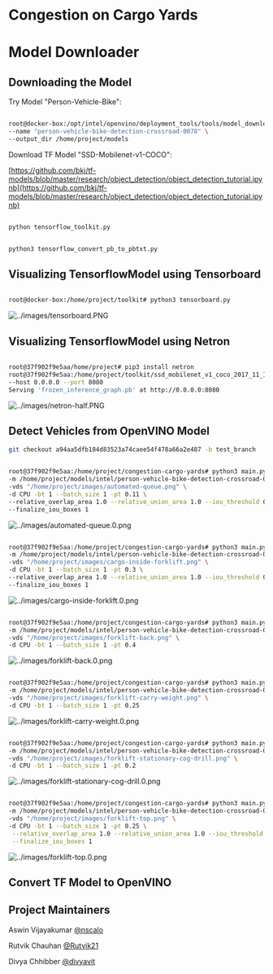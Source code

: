 # Congestion on Cargo Yards



# Model Downloader

## Downloading the Model

Try Model "Person-Vehicle-Bike":

```bash

root@docker-box:/opt/intel/openvino/deployment_tools/tools/model_downloader# python3 downloader.py \
--name "person-vehicle-bike-detection-crossroad-0078" \
--output_dir /home/project/models

```

Download TF Model "SSD-Mobilenet-v1-COCO":

[https://github.com/bkj/tf-models/blob/master/research/object_detection/object_detection_tutorial.ipynb](https://github.com/bkj/tf-models/blob/master/research/object_detection/object_detection_tutorial.ipynb)

```bash

python tensorflow_toolkit.py

```

```bash

python3 tensorflow_convert_pb_to_pbtxt.py

```

## Visualizing TensorflowModel using Tensorboard

```bash

root@docker-box:/home/project/toolkit# python3 tensorboard.py

```

![../images/tensorboard.PNG](../images/tensorboard.PNG)

## Visualizing TensorflowModel using Netron

```bash

root@37f902f9e5aa/home/project# pip3 install netron
root@37f902f9e5aa:/home/project/toolkit/ssd_mobilenet_v1_coco_2017_11_17# netron -b frozen_inference_graph.pb \
--host 0.0.0.0 --port 8080
Serving 'frozen_inference_graph.pb' at http://0.0.0.0:8080

```

![../images/netron-half.PNG](../images/netron-half.PNG)

## Detect Vehicles from OpenVINO Model

```bash
git checkout a94aa5dfb184d83523a74caee54f478a66a2e487 -b test_branch
```

```bash

root@37f902f9e5aa:/home/project/congestion-cargo-yards# python3 main.py \
-m /home/project/models/intel/person-vehicle-bike-detection-crossroad-0078/FP32/person-vehicle-bike-detection-crossroad-0078.xml \
-vds "/home/project/images/automated-queue.png" \
-d CPU -bt 1 --batch_size 1 -pt 0.11 \
--relative_overlap_area 1.0 --relative_union_area 1.0 --iou_threshold 0.1 \
--finalize_iou_boxes 1

```

![../images/automated-queue.0.png](../images/automated-queue.0.png)

<!--
```bash

root@37f902f9e5aa:/home/project/congestion-cargo-yards# python3 main.py -m /home/project/models/intel/person-vehicle-bike-detection-crossroad-yolov3-1020/FP32/person-vehicle-bike-detection-crossroad-yolov3-1020.xml -vds "/home/project/images/automated-queue.png" -d CPU -bt 1 --batch_size 1 -pt 0.11 --prob_threshold 0.05 --iou_threshold 1.0 --yolo 1 --dict_export 1

```

![../images/automated-queue.0.yolo.png](../images/automated-queue.0.yolo.png)

-->

```bash

root@37f902f9e5aa:/home/project/congestion-cargo-yards# python3 main.py \
-m /home/project/models/intel/person-vehicle-bike-detection-crossroad-0078/FP32/person-vehicle-bike-detection-crossroad-0078.xml \
-vds "/home/project/images/cargo-inside-forklift.png" \
-d CPU -bt 1 --batch_size 1 -pt 0.3 \
--relative_overlap_area 1.0 --relative_union_area 1.0 --iou_threshold 0.1 \
--finalize_iou_boxes 1

```

![../images/cargo-inside-forklift.0.png](../images/cargo-inside-forklift.0.png)

```bash

root@37f902f9e5aa:/home/project/congestion-cargo-yards# python3 main.py \
-m /home/project/models/intel/person-vehicle-bike-detection-crossroad-0078/FP32/person-vehicle-bike-detection-crossroad-0078.xml \
-vds "/home/project/images/forklift-back.png" \
-d CPU -bt 1 --batch_size 1 -pt 0.4

```

![../images/forklift-back.0.png](../images/forklift-back.0.png)

```bash

root@37f902f9e5aa:/home/project/congestion-cargo-yards# python3 main.py \
-m /home/project/models/intel/person-vehicle-bike-detection-crossroad-0078/FP32/person-vehicle-bike-detection-crossroad-0078.xml \
-vds "/home/project/images/forklift-carry-weight.png" \
-d CPU -bt 1 --batch_size 1 -pt 0.25

```

![../images/forklift-carry-weight.0.png](../images/forklift-carry-weight.0.png)

```bash

root@37f902f9e5aa:/home/project/congestion-cargo-yards# python3 main.py \
-m /home/project/models/intel/person-vehicle-bike-detection-crossroad-0078/FP32/person-vehicle-bike-detection-crossroad-0078.xml \
-vds "/home/project/images/forklift-stationary-cog-drill.png" \
-d CPU -bt 1 --batch_size 1 -pt 0.2

```

![../images/forklift-stationary-cog-drill.0.png](../images/forklift-stationary-cog-drill.0.png)

```bash

root@37f902f9e5aa:/home/project/congestion-cargo-yards# python3 main.py \
-m /home/project/models/intel/person-vehicle-bike-detection-crossroad-0078/FP32/person-vehicle-bike-detection-crossroad-0078.xml \
-vds "/home/project/images/forklift-top.png" \
-d CPU -bt 1 --batch_size 1 -pt 0.25 \
 --relative_overlap_area 1.0 --relative_union_area 1.0 --iou_threshold 0.1 \
 --finalize_iou_boxes 1

```

![../images/forklift-top.0.png](../images/forklift-top.0.png)



## Convert TF Model to OpenVINO



Project Maintainers
-------------------

Aswin Vijayakumar       [@nscalo](https://github.com/nscalo)

Rutvik Chauhan          [@Rutvik21](https://github.com/Rutvik21)

Divya Chhibber          [@divyavit](https://github.com/divyavit)
